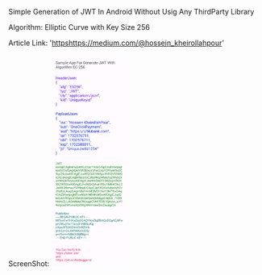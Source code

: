 Simple Generation of JWT In Android Without Usig Any ThirdParty Library

Algorithm: Elliptic Curve with Key Size 256

Article Link: '[https](https://medium.com/@hossein_kheirollahpour)https://medium.com/@hossein_kheirollahpour'

ScreenShot:
<img src="https://github.com/HosseinDevPro/JwtGenerationApp/blob/main/screenshots/Screenshot_20231214-212844.png" width=30% height=30%>
